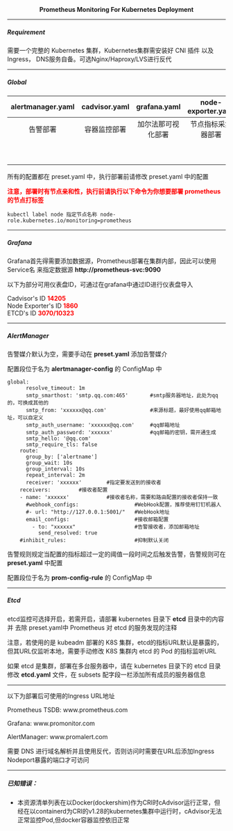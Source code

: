 <div align="center"><strong>Prometheus Monitoring For Kubernetes Deployment</strong></div>

---

##### Requirement

<div>需要一个完整的 Kubernetes 集群，Kubernetes集群需安装好 CNI 插件 以及 Ingress， DNS服务自备。可选Nginx/Haproxy/LVS进行反代</div>

----

##### Global

| alertmanager.yaml | cadvisor.yaml |    grafana.yaml    | node-exporter.yaml | preset.yaml | prometheus.yaml |  etcd.yaml  |
| :---------------: | :-----------: | :----------------: | :----------------: | :---------: | :-------------: | :---------: |
|     告警部署      | 容器监控部署  | 加尔法那可视化部署 | 节点指标采集器部署 |  预设部署   |    TSDB部署     |  etcd监控服务对接   |
||||| 首先Kubectl执行该文件 || 可选项 |

<div>所有的配置都在 preset.yaml 中，执行部署前请修改 preset.yaml 中的配置</div>

<font color="red" ><strong>注意，部署时有节点亲和性，执行前请执行以下命令为你想要部署 prometheus 的节点打标签</strong></font>

```shell
kubectl label node 指定节点名称 node-role.kubernetes.io/monitoring=prometheus
```

--------

##### Grafana

<div>Grafana首先得需要添加数据源，Prometheus部署在集群内部，因此可以使用 Service名 来指定数据源
<strong>http://prometheus-svc:9090</strong></div>

以下为部分可用仪表盘ID，可通过在grafana中通过ID进行仪表盘导入

<div>Cadvisor's ID  <strong><font color="red">14205</font></strong></div>

<div>Node Exporter's ID  <strong><font color="red">1860</font></strong></div>

<div>ETCD's ID  <strong><font color="red">3070/10323</font></strong></div>

----

##### AlertManager

<div>告警媒介默认为空，需要手动在 <strong>preset.yaml</strong> 添加告警媒介</div>

<p>配置段位于名为 <strong>alertmanager-config</strong> 的 ConfigMap 中</p>

```shell
global:
      resolve_timeout: 1m
      smtp_smarthost: 'smtp.qq.com:465'       #smtp服务器地址，此处为qq的，可换成其他的
      smtp_from: 'xxxxxx@qq.com'              #来源标题，最好使用qq邮箱地址，可以自定义
      smtp_auth_username: 'xxxxxx@qq.com'     #qq邮箱地址
      smtp_auth_password: 'xxxxxx'            #qq邮箱的密钥，需开通生成
      smtp_hello: '@qq.com'
      smtp_require_tls: false
    route:
      group_by: ['alertname']
      group_wait: 10s
      group_interval: 10s
      repeat_interval: 2m
      receiver: 'xxxxxx'        #指定要发送到的接收者
    receivers:         #接收者配置
    - name: 'xxxxxx'            #接收者名称，需要和路由配置的接收者保持一致
      #webhook_configs:                  #WebHook配置，推荐使用钉钉机器人
      #- url: "http://127.0.0.1:5001/"   #WebHook地址
      email_configs:                     #接收邮箱配置
        - to: "xxxxxx"                   #告警接收者，添加邮箱地址
          send_resolved: true
    #inhibit_rules:                      #抑制默认关闭
```

<p>告警规则规定当配置的指标超过一定的阈值一段时间之后触发告警，告警规则可在 <strong>preset.yaml</strong>  中配置</p>

<p>配置段位于名为 <strong>prom-config-rule</strong> 的 ConfigMap 中</p>

---

##### Etcd

<p>etcd监控可选择开启，若需开启，请部署 kubernetes 目录下 <strong>etcd</strong> 目录中的内容 并 去除 preset.yaml中 Prometheus 对 etcd 的服务发现的注释</p>

<p>注意，若使用的是 kubeadm 部署的 K8S 集群，etcd的指标URL默认是暴露的，但其URL仅监听本地，需要手动修改 K8S 集群内 etcd 的 Pod 的指标监听URL</p>

<p>如果 etcd 是集群，部署在多台服务器中，请在 kubernetes 目录下的 etcd 目录修改 <strong>etcd.yaml</strong> 文件，在 subsets 配字段一栏添加所有成员的服务器信息</p>

---

<p>以下为部署后可使用的Ingress URL地址</p>
<p>Prometheus TSDB: www.prometheus.com</p>
<p>Grafana: www.promonitor.com</p>
<p>AlertManager: www.promalert.com</p>
<p>需要 DNS 进行域名解析并且使用反代，否则访问时需要在URL后添加Ingress Nodeport暴露的端口才可访问</p>

---

##### 已知错误：

- <p>本资源清单列表在以Docker(dockershim)作为CRI时cAdvisor运行正常，但经在以containerd为CRI的v1.28的kubernetes集群中运行时，cAdvisor无法正常监控Pod,但docker容器监控依旧正常</p>
